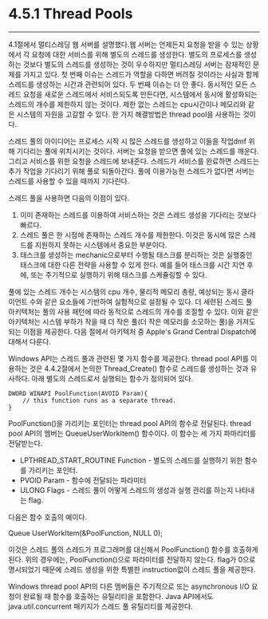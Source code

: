 # 4.5.1 Thread Pools
---
4.1절에서 멀티스레딩 웹 서버를 설명했다.웹 서버는 언제든지 요청을 받을 수 있는 상황에서 각 요청에 대한 서비스를 위해 별도의 스레드를 생성한다. 별도의 프로세스를 생성하는 것보다 별도의 스레드를 생성하는 것이 우수하지만 멀티스레딩 서버는 잠재적인 문제를 가지고 있다. 첫 번째 이슈는 스레드가 역할을 다하면 버려질 것이라는 사실과 함께 스레드를 생성하는 시간과 관련되어 있다. 두 번째 이슈는 더 안 좋다. 동시적인 모든 스레드 요청을 새로운 스레드에서 서비스되도록 만든다면, 시스템에서 동시에 활성화되는 스레드의 개수를 제한하지 않는 것이다. 제한 없는 스레드는 cpu시간이나 메모리와 같은 시스템의 자원을 고갈할 수 있다. 한 가지 해결방법은 thread pool을 사용하는 것이다.

스레드 풀의 아이디어는 프로세스 시작 시 많은 스레드를 생성하고 이들을 작업dmf 위해 기다리는 풀에 위치시키는 것이다. 서버는 요청을 받으면 풀에 있는 스레드를 깨운다. 그리고 서비스를 위한 요청을 스레드에 보내준다. 스레드가 서비스를 완료하면 스레드는 추가 작업을 기다리기 위해 풀로 되돌아간다. 풀에 이용가능한 스레드가 없다면 서버는 스레드를 사용할 수 있을 때까지 기다린다.

스레드 풀을 사용하면 다음의 이점이 있다.
1. 이미 존재하는 스레드를 이용하여 서비스하는 것은 스레드 생성을 기다리는 것보다 빠르다.
2. 스레드 풀은 한 시점에 존재하는 스레드 개수를 제한한다. 이것은 동시에 많은 스레드를 지원하지 못하는 시스템에서 중요한 부분이다.
3. 태스크를 생성하는 mechanic으로부터 수행될 태스크를 분리하는 것은 실행중인 태스크에 대한 다른 전략을 사용할 수 있게 한다. 예를 들어 태스크를 시간 지연 후에, 또는 주기적으로 실행하기 위해 태스크를 스케쥴링할 수 있다.

풀에 있는 스레드 개수는 시스템의 cpu 개수, 물리적 메모리 총량, 예상되는 동시 클라이언트 수와 같은 요소들에 기반하여 실험적으로 설정될 수 있다. 더 세련된 스레드 풀 아키텍처는 풀의 사용 패턴에 따라 동적으로 스레드의 개수를 조절할 수 있다. 이와 같은 아키텍처는 시스템 부하가 작을 때 더 작은 풀(더 작은 메모리를 소모하는 풀)을 가져도 되는 이점을 제공한다. 다음 절에서 아키텍처 중 Apple's Grand Central Dispatch에 대해서 다룬다.

Windows API는 스레드 풀과 관련된 몇 가지 함수를 제공한다. thread pool API를 이용하는 것은 4.4.2절에서 논의한 Thread_Create() 함수로 스레드를 생성하는 것과 유사하다. 아래 별도의 스레드로서 실행되는 함수가 정의되어 있다.

    DWORD WINAPI PoolFunction(AVOID Param){
        // this function runs as a separate thread.
    }

PoolFunction()을 가리키는 포인터는 thread pool API의 함수로 전달된다. thread pool API의 멤버는 QueueUserWorkItem() 함수이다. 이 함수는 세 가지 파마리터를 전달받는다.
- LPTHREAD_START_ROUTINE Function - 별도의 스레드를 실행하기 위한 함수를 가리키는 포인터.
- PVOID Param - 함수에 전달되는 파라미터
- ULONG Flags - 스레드 풀이 어떻게 스레드의 생성과 실행 관리를 하는지 나타내는 flag.

다음은 함수 호출의 예이다.

Queue UserWorkItem(&PoolFunction, NULL 0);

이것은 스레드 풀의 스레드가 프로그래머를 대신해서 PoolFunction() 함수를 호출하게 된다. 위의 경우에는, PoolFunction()으로 파라미터를 전달하지 않는다. flag가 0으로 명시되었기 때문에 스레드 생성을 위한 특별한 instruction없이 스레드 풀을 제공한다.

Windows thread pool API의 다른 멤버들은 주기적으로 또는 asynchronous I/O 요청이 완료될 때 함수를 호출하는 유틸리티을 포함한다. Java API에서도 java.util.concurrent 패키지가 스레드 풀 유틸리티를 제공한다.
